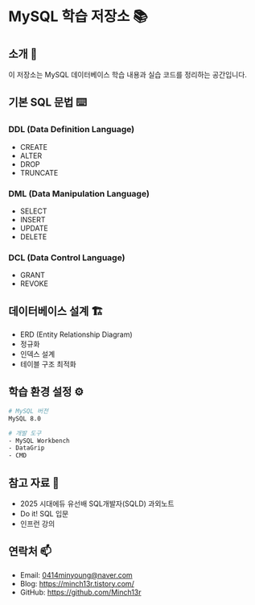 # MySQL 학습 저장소 📚

## 소개 🎯
이 저장소는 MySQL 데이터베이스 학습 내용과 실습 코드를 정리하는 공간입니다.


## 기본 SQL 문법 ⌨️
### DDL (Data Definition Language)
- CREATE
- ALTER
- DROP
- TRUNCATE

### DML (Data Manipulation Language)
- SELECT
- INSERT
- UPDATE
- DELETE

### DCL (Data Control Language)
- GRANT
- REVOKE

## 데이터베이스 설계 🏗️
- ERD (Entity Relationship Diagram)
- 정규화
- 인덱스 설계
- 테이블 구조 최적화


## 학습 환경 설정 ⚙️
```bash
# MySQL 버전
MySQL 8.0

# 개발 도구
- MySQL Workbench
- DataGrip
- CMD
```

## 참고 자료 📖
- 2025 시대에듀 유선배 SQL개발자(SQLD) 과외노트
- Do it! SQL 입문
- 인프런 강의

## 연락처 📫
- Email: 0414minyoung@naver.com
- Blog: https://minch13r.tistory.com/
- GitHub: https://github.com/Minch13r
